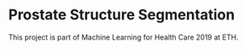 # Prostate Structure Segmentation
This project is part of Machine Learning for Health Care 2019 at ETH.
